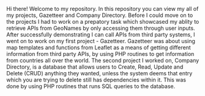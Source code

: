 Hi there! Welcome to my repository. In this repository you can view my all of my projects, Gazetteer and Company Directory. Before I could move on to the projects I had to work on a prepatory task which showcased my ablity to retrieve APIs from GeoNames by only accessing them through user inputs. After successfully demonstrating I can call APIs from third party systems, I went on to work on my first project - Gazetteer. Gazetteer was about using map templates and functions from Leaflet as a means of getting different information from third party APIs, by using PHP routines to get information from countries all over the world. The second project I worked on, Company Directory, is a database that allows users to Create, Read, Update and Delete (CRUD) anything they wanted, unless the system deems that entry which you are trying to delete still has dependencies within it. This was done by using PHP routines that runs SQL queries to the database.   
 
